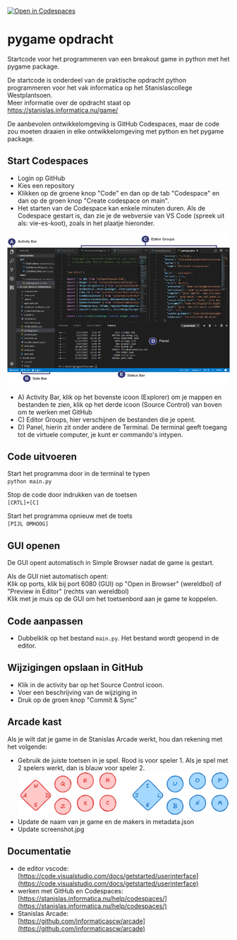 [![Open in Codespaces](https://classroom.github.com/assets/launch-codespace-2972f46106e565e64193e422d61a12cf1da4916b45550586e14ef0a7c637dd04.svg)](https://classroom.github.com/open-in-codespaces?assignment_repo_id=19094063)
# pygame opdracht
Startcode voor het programmeren van een breakout game in python met het pygame package.

De startcode is onderdeel van de praktische opdracht python programmeren voor het vak informatica op het Stanislascollege Westplantsoen.<br>
Meer informatie over de opdracht staat op https://stanislas.informatica.nu/game/

De aanbevolen ontwikkelomgeving is GitHub Codespaces, maar de code zou moeten draaien in elke ontwikkelomgeving met python en het pygame package.

## Start Codespaces
- Login op GitHub
- Kies een repository
- Klikken op de groene knop "Code" en dan op de tab "Codespace" en dan op de groen knop "Create codespace on main".
- Het starten van de Codespace kan enkele minuten duren. Als de Codespace gestart is, dan zie je de webversie van VS Code (spreek uit als: vie-es-koot), zoals in het plaatje hieronder.

![vscode screenshot](vscode.png)
- A) Activity Bar, klik op het bovenste icoon (Explorer) om je mappen en bestanden te zien, klik op het derde icoon (Source Control) van boven om te werken met GitHub
- C) Editor Groups, hier verschijnen de bestanden die je opent.
- D) Panel, hierin zit onder andere de Terminal. De terminal geeft toegang tot de virtuele computer, je kunt er commando's intypen.

## Code uitvoeren
Start het programma door in de terminal te typen<br>
`python main.py`

Stop de code door indrukken van de toetsen<br>
`[CRTL]+[C]`

Start het programma opnieuw met de toets<br>
`[PIJL OMHOOG]`

## GUI openen
De GUI opent automatisch in Simple Browser nadat de game is gestart.

Als de GUI niet automatisch opent:<br>
Klik op ports, klik bij port 6080 (GUI) op "Open in Browser" (wereldbol) of "Preview in Editor" (rechts van wereldbol)<br>
Klik met je muis op de GUI om het toetsenbord aan je game te koppelen.

## Code aanpassen
- Dubbelklik op het bestand `main.py`. Het bestand wordt geopend in de editor.

## Wijzigingen opslaan in GitHub
- Klik in de activity bar op het Source Control icoon.
- Voer een beschrijving van de wijziging in
- Druk op de groen knop "Commit & Sync"

## Arcade kast
Als je wilt dat je game in de Stanislas Arcade werkt, hou dan rekening met het volgende:
- Gebruik de juiste toetsen in je spel. Rood is voor speler 1. Als je spel met 2 spelers werkt, dan is blauw voor speler 2.
![arcade keys mapping ](arcade-keys.png)
- Update de naam van je game en de makers in metadata.json
- Update screenshot.jpg

## Documentatie
- de editor vscode:<br>
[https://code.visualstudio.com/docs/getstarted/userinterface](https://code.visualstudio.com/docs/getstarted/userinterface)
- werken met GitHub en Codespaces:<br>
[https://stanislas.informatica.nu/help/codespaces/](https://stanislas.informatica.nu/help/codespaces/)
- Stanislas Arcade:<br>
[https://github.com/informaticascw/arcade](https://github.com/informaticascw/arcade)
